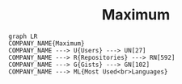 <h1 align="center">Maximum</h1>

```mermaid
graph LR
COMPANY_NAME{Maximum}
COMPANY_NAME ---> U{Users} ---> UN[27]
COMPANY_NAME ---> R{Repositories} ---> RN[592]
COMPANY_NAME ---> G{Gists} ---> GN[102]
COMPANY_NAME ---> ML{Most Used<br>Languages}
```
